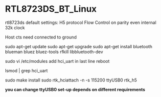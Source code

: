 # RTL8723DS_BT_Linux

rtl8723ds default settings:
H5 protocol
Flow Control on
parity even
internal 32k clock

Host cts need connected to ground

sudo apt-get update
sudo apt-get upgrade
sudo apt-get install bluetooth blueman bluez bluez-tools rfkill libbluetooth-dev

sudo vi /etc/modules
add hci_uart in last line
reboot

lsmod | grep hci_uart

sudo make install
sudo rtk_hciattach -n -s 115200 ttyUSB0 rtk_h5

**you can change ttyUSB0 set-up depends on different requirements**





